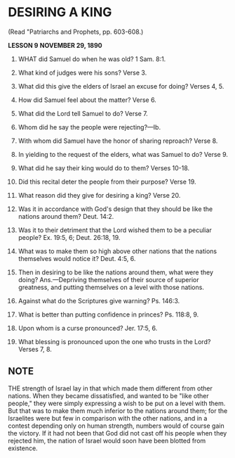 # DESIRING A KING

(Read "Patriarchs and Prophets, pp. 603-608.)

**LESSON 9**
**NOVEMBER 29, 1890**

1. WHAT did Samuel do when he was old? 1 Sam. 8:1.

2. What kind of judges were his sons? Verse 3.

3. What did this give the elders of Israel an excuse for doing? Verses 4, 5.

4. How did Samuel feel about the matter? Verse 6.

5. What did the Lord tell Samuel to do? Verse 7.

6. Whom did he say the people were rejecting?—Ib.

7. With whom did Samuel have the honor of sharing reproach? Verse 8.

8. In yielding to the request of the elders, what was Samuel to do? Verse 9.

9. What did he say their king would do to them? Verses 10-18.

10. Did this recital deter the people from their purpose? Verse 19.

11. What reason did they give for desiring a king? Verse 20.

12. Was it in accordance with God's design that they should be like the nations around them? Deut. 14:2.

13. Was it to their detriment that the Lord wished them to be a peculiar people? Ex. 19:5, 6; Deut. 26:18, 19.

14. What was to make them so high above other nations that the nations themselves would notice it? Deut. 4:5, 6.

15. Then in desiring to be like the nations around them, what were they doing? Ans.—Depriving themselves of their source of superior greatness, and putting themselves on a level with those nations.

16. Against what do the Scriptures give warning? Ps. 146:3.

17. What is better than putting confidence in princes? Ps. 118:8, 9.

18. Upon whom is a curse pronounced? Jer. 17:5, 6.

19. What blessing is pronounced upon the one who trusts in the Lord? Verses 7, 8.

## NOTE

THE strength of Israel lay in that which made them different from other nations. When they became dissatisfied, and wanted to be "like other people," they were simply expressing a wish to be put on a level with them. But that was to make them much inferior to the nations around them; for the Israelites were but few in comparison with the other nations, and in a contest depending only on human strength, numbers would of course gain the victory. If it had not been that God did not cast off his people when they rejected him, the nation of Israel would soon have been blotted from existence.